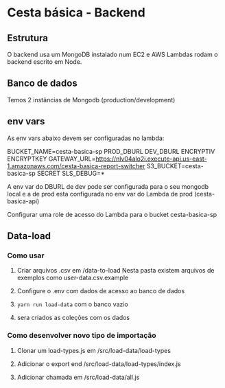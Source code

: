 # Cesta básica - Backend

## Estrutura

O backend usa um MongoDB instalado num EC2 e AWS Lambdas rodam o backend escrito em Node.

## Banco de dados

Temos 2 instâncias de Mongodb (production/development)

## env vars

As env vars abaixo devem ser configuradas no lambda:

BUCKET_NAME=cesta-basica-sp
PROD_DBURL
DEV_DBURL
ENCRYPTIV
ENCRYPTKEY
GATEWAY_URL=https://nlv04alo2i.execute-api.us-east-1.amazonaws.com/cesta-basica-report-switcher
S3_BUCKET=cesta-basica-sp
SECRET
SLS_DEBUG=*

A env var do DBURL de dev pode ser configurada para o seu mongodb local e a de prod esta configurada no env var do Lambda de prod (cesta-basica-api)

Configurar uma role de acesso do Lambda para o bucket cesta-basica-sp


## Data-load

### Como usar
1. Criar arquivos .csv em /data-to-load
Nesta pasta existem arquivos de exemplos como user-data.csv.example

3. Configure o .env com dados de acesso ao banco de dados

2. `yarn run load-data` com o banco vazio

3. sera criados as coleções com os dados

### Como desenvolver novo tipo de importação

1. Clonar um load-types.js em /src/load-data/load-types

2. Adicionar o export end /src/load-data/load-types/index.js

3. Adicionar chamada em /src/load-data/all.js
